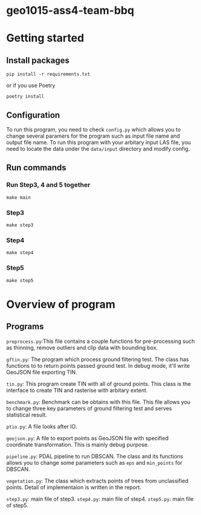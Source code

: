 # geo1015-ass4-team-bbq

# Getting started

## Install packages

```
pip install -r requirements.txt
```

or if you use Poetry

```
poetry install
```

## Configuration

To run this program, you need to check `config.py` which allows you to change several paramers for the program such as input file name and output file name.
To run this program with your arbitary input LAS file, you need to locate the data under the `data/input` directory and modify config.

## Run commands

### Run Step3, 4 and 5 together

```
make main
```

### Step3

```
make step3
```

### Step4

```
make step4
```

### Step5

```
make step5
```

# Overview of program

## Programs

`preprocess.py`:This file contains a couple functions for pre-processing such as thinning, remove outliers and clip data with bounding box.

`gftin.py`: The program which process ground filtering test. The class has functions to to return points passed ground test. In debug mode, it'll write GeoJSON file exporting TIN.

`tin.py`: This program create TIN with all of ground points. This class is the interface to create TIN and rasterise with arbitary extent.

`benchmark.py`: Benchmark can be obtains with this file. This file allows you to change three key parameters of ground filtering test and serves statistical result.

`ptio.py`: A file looks after IO.

`geojson.py`: A file to export points as GeoJSON file with specified coordinate transformation. This is mainly debug purpose.

`pipeline.py`: PDAL pipeline to run DBSCAN. The class and its functions allows you to change some parameters such as `eps` and `min_points` for DBSCAN.

`vegetation.py`: The class which extracts points of trees from unclassified points. Detail of implementaion is written in the report.

`step3.py`: main file of step3.
`step4.py`: main file of step4.
`step5.py`: main file of step5.
